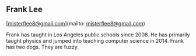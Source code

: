 ## Frank Lee

[misterflee8@gmail.com](mailto: misterflee8@gmail.com)

Frank has taught in Los Angeles public schools since 2008. He has primarily taught physics and jumped into teaching computer science in 2014. Frank has two dogs. They are fuzzy.
